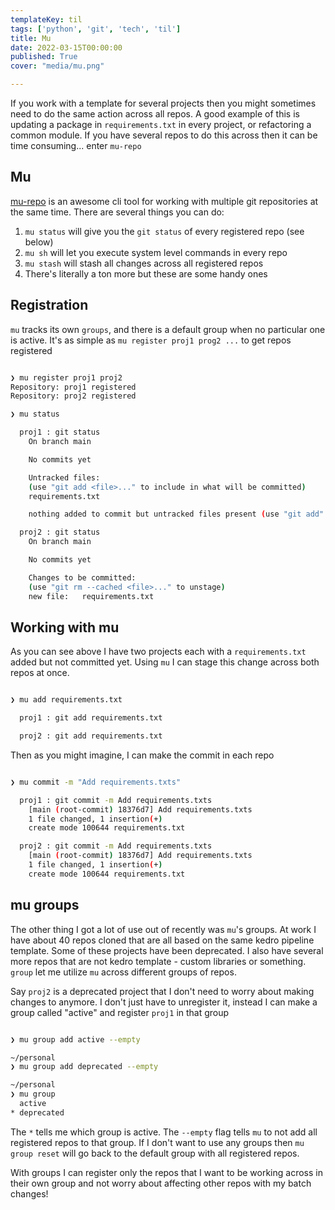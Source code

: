 ```yaml
---
templateKey: til
tags: ['python', 'git', 'tech', 'til']
title: Mu
date: 2022-03-15T00:00:00
published: True
cover: "media/mu.png"

---
```


If you work with a template for several projects then you might sometimes need to do the same action across all repos.
A good example of this is updating a package in `requirements.txt` in every project, or refactoring a common module.
If you have several repos to do this across then it can be time consuming... enter `mu-repo`


## Mu

[mu-repo](https://fabioz.github.io/mu-repo/) is an awesome cli tool for working with multiple git repositories at the same time. 
There are several things you can do:

1. `mu status` will give you the `git status` of every registered repo (see below)
2. `mu sh` will let you execute system level commands in every repo
3. `mu stash` will stash all changes across all registered repos
4. There's literally a ton more but these are some handy ones


## Registration

`mu` tracks its own `groups`, and there is a default group when no particular one is active.
It's as simple as `mu register proj1 prog2 ...` to get repos registered

```bash 

❯ mu register proj1 proj2
Repository: proj1 registered
Repository: proj2 registered

❯ mu status

  proj1 : git status
    On branch main

    No commits yet

    Untracked files:
    (use "git add <file>..." to include in what will be committed)
    requirements.txt

    nothing added to commit but untracked files present (use "git add" to track)

  proj2 : git status
    On branch main

    No commits yet

    Changes to be committed:
    (use "git rm --cached <file>..." to unstage)
    new file:   requirements.txt


```

## Working with mu

As you can see above I have two projects each with a `requirements.txt` added but not committed yet.
Using `mu` I can stage this change across both repos at once.

```bash  

❯ mu add requirements.txt

  proj1 : git add requirements.txt

  proj2 : git add requirements.txt
```

Then as you might imagine, I can make the commit in each repo


```bash

❯ mu commit -m "Add requirements.txts"

  proj1 : git commit -m Add requirements.txts
    [main (root-commit) 18376d7] Add requirements.txts
    1 file changed, 1 insertion(+)
    create mode 100644 requirements.txt

  proj2 : git commit -m Add requirements.txts
    [main (root-commit) 18376d7] Add requirements.txts
    1 file changed, 1 insertion(+)
    create mode 100644 requirements.txt
```

## mu groups

The other thing I got a lot of use out of recently was `mu`'s groups.
At work I have about 40 repos cloned that are all based on the same kedro pipeline template.
Some of these projects have been deprecated.
I also have several more repos that are not kedro template - custom libraries or something.
`group` let me utilize `mu` across different groups of repos.

Say `proj2` is a deprecated project that I don't need to worry about making changes to anymore.
I don't just have to unregister it, instead I can make a group called "active" and register `proj1` in that group

```bash

❯ mu group add active --empty

~/personal
❯ mu group add deprecated --empty

~/personal
❯ mu group
  active
* deprecated

```


The `*` tells me which group is active. 
The `--empty` flag tells `mu` to not add all registered repos to that group.
If I don't want to use any groups then `mu group reset` will go back to the default group with all registered repos.

With groups I can register only the repos that I want to be working across in their own group and not worry about affecting other repos with my batch changes!
